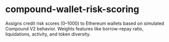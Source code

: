 # compound-wallet-risk-scoring
Assigns credit risk scores (0–1000) to Ethereum wallets based on simulated Compound V2 behavior. Weights features like borrow-repay ratio, liquidations, activity, and token diversity.
